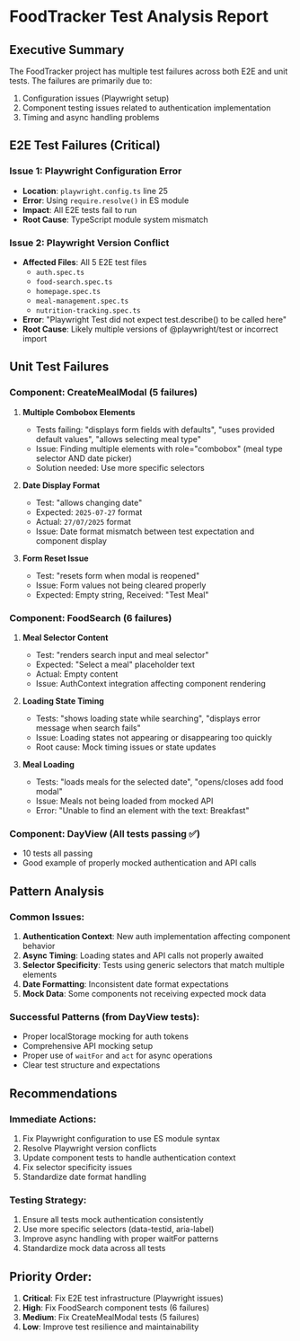 # FoodTracker Test Analysis Report

## Executive Summary
The FoodTracker project has multiple test failures across both E2E and unit tests. The failures are primarily due to:
1. Configuration issues (Playwright setup)
2. Component testing issues related to authentication implementation
3. Timing and async handling problems

## E2E Test Failures (Critical)

### Issue 1: Playwright Configuration Error
- **Location**: `playwright.config.ts` line 25
- **Error**: Using `require.resolve()` in ES module
- **Impact**: All E2E tests fail to run
- **Root Cause**: TypeScript module system mismatch

### Issue 2: Playwright Version Conflict
- **Affected Files**: All 5 E2E test files
  - `auth.spec.ts`
  - `food-search.spec.ts`
  - `homepage.spec.ts`
  - `meal-management.spec.ts`
  - `nutrition-tracking.spec.ts`
- **Error**: "Playwright Test did not expect test.describe() to be called here"
- **Root Cause**: Likely multiple versions of @playwright/test or incorrect import

## Unit Test Failures

### Component: CreateMealModal (5 failures)
1. **Multiple Combobox Elements**
   - Tests failing: "displays form fields with defaults", "uses provided default values", "allows selecting meal type"
   - Issue: Finding multiple elements with role="combobox" (meal type selector AND date picker)
   - Solution needed: Use more specific selectors

2. **Date Display Format**
   - Test: "allows changing date"
   - Expected: `2025-07-27` format
   - Actual: `27/07/2025` format
   - Issue: Date format mismatch between test expectation and component display

3. **Form Reset Issue**
   - Test: "resets form when modal is reopened"
   - Issue: Form values not being cleared properly
   - Expected: Empty string, Received: "Test Meal"

### Component: FoodSearch (6 failures)
1. **Meal Selector Content**
   - Test: "renders search input and meal selector"
   - Expected: "Select a meal" placeholder text
   - Actual: Empty content
   - Issue: AuthContext integration affecting component rendering

2. **Loading State Timing**
   - Tests: "shows loading state while searching", "displays error message when search fails"
   - Issue: Loading states not appearing or disappearing too quickly
   - Root cause: Mock timing issues or state updates

3. **Meal Loading**
   - Tests: "loads meals for the selected date", "opens/closes add food modal"
   - Issue: Meals not being loaded from mocked API
   - Error: "Unable to find an element with the text: Breakfast"

### Component: DayView (All tests passing ✅)
- 10 tests all passing
- Good example of properly mocked authentication and API calls

## Pattern Analysis

### Common Issues:
1. **Authentication Context**: New auth implementation affecting component behavior
2. **Async Timing**: Loading states and API calls not properly awaited
3. **Selector Specificity**: Tests using generic selectors that match multiple elements
4. **Date Formatting**: Inconsistent date format expectations
5. **Mock Data**: Some components not receiving expected mock data

### Successful Patterns (from DayView tests):
- Proper localStorage mocking for auth tokens
- Comprehensive API mocking setup
- Proper use of `waitFor` and `act` for async operations
- Clear test structure and expectations

## Recommendations

### Immediate Actions:
1. Fix Playwright configuration to use ES module syntax
2. Resolve Playwright version conflicts
3. Update component tests to handle authentication context
4. Fix selector specificity issues
5. Standardize date format handling

### Testing Strategy:
1. Ensure all tests mock authentication consistently
2. Use more specific selectors (data-testid, aria-label)
3. Improve async handling with proper waitFor patterns
4. Standardize mock data across all tests

## Priority Order:
1. **Critical**: Fix E2E test infrastructure (Playwright issues)
2. **High**: Fix FoodSearch component tests (6 failures)
3. **Medium**: Fix CreateMealModal tests (5 failures)
4. **Low**: Improve test resilience and maintainability